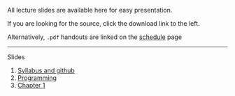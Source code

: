 

All lecture slides are available here for easy presentation.

If you are looking for the source, click the download link to the left.

Alternatively, `.pdf` handouts are linked on the [schedule](https://stats432-sp2020.github.io/schedule.html) page

---

Slides

1. [Syllabus and github](lec01.html)
1. [Programming](lec02.html)
1. [Chapter 1](lec01.html)
